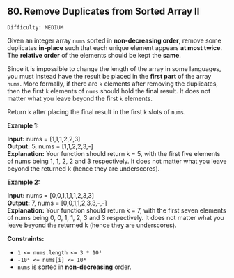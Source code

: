 <h2>80. Remove Duplicates from Sorted Array II</h2>

`Difficulty: MEDIUM`

Given an integer array `nums` sorted in **non-decreasing order**, 
remove some duplicates **in-place** such that each unique element appears **at most twice**. 
The **relative order** of the elements should be kept the **same**.

Since it is impossible to change the length of the array in some languages, 
you must instead have the result be placed in the **first part** of the array `nums`. 
More formally, if there are `k` elements after removing the duplicates, 
then the first `k` elements of `nums` should hold the final result. 
It does not matter what you leave beyond the first `k` elements.

Return `k` after placing the final result in the first `k` slots of `nums`.

**Example 1:**

**Input:** nums = [1,1,1,2,2,3] <br/>
**Output:** 5, nums = [1,1,2,2,3,-] <br/>
**Explanation:** Your function should return k = 5, with the first five elements of nums being 1, 1, 2, 2 and 3 respectively.
It does not matter what you leave beyond the returned k (hence they are underscores).


**Example 2:**

**Input:** nums = [0,0,1,1,1,1,2,3,3] <br/>
**Output:** 7, nums = [0,0,1,1,2,3,3,-,-] <br/>
**Explanation:** Your function should return k = 7, with the first seven elements of nums being 0, 0, 1, 1, 2, 3 and 3 respectively.
It does not matter what you leave beyond the returned k (hence they are underscores).


**Constraints:**
- `1 <= nums.length <= 3 * 10⁴`
- `-10⁴ <= nums[i] <= 10⁴`
- `nums` is sorted in **non-decreasing** order.